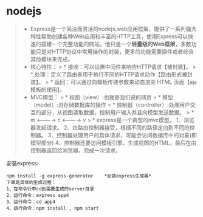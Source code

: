 # nodejs
> * Express是一个简洁而灵活的nodejs,web应用框架，提供了一系列强大特性帮助创建各种Web应用和丰富的HTTP工具，使用Express可以快速的搭建一个完整功能的网站。他只是一个<strong>轻量级的Web框架</strong>，多数功能只是对HTTP协议中常用操作的封装，更多的功能需要插件或者综合其他模块来完成。
> * 核心特性：
      > * 接收：可以设置中间件来响应HTTP请求【被封装】。
      > * 处理：定义了路由表用于执行不同的HTTP请求动作【路由形式被封装】。
      > * 返回：可以通过向模板传递参数来动态渲染 HTML 页面【ejs模板的使用】。
> * MVC模型：
      > * 视图（view）:也就是我们说的网页
      > * 模型（model）:对存储数据库的操作
      > * 控制器（controller）:处理用户交互的部分，从视图读取数据，控制用户输入并且向模型发送数据。
      > * m  <---->   c  <---->  v
      > * express是一个典型的mvc模型。
          1、浏览器发起请求。
          2、由路由控制器接受，根据不同的路径定向到不同的控制器。
          3、控制器处理用户的具体请求，可能会访问数据库中的对象(即模型部分)
          4、控制器还要访问模板引擎，生成视图的HTML，最后在由控制器返回给浏览器，完成一次请求。
      
安装express:
```
npm install -g express-generator    *安装express生成器*
下面是具体的生成过程：
1、在命令行中cd到需要生成的server目录
2、运行命令：express app4
3、运行命令：cd app4
4、运行命令：npm install , npm start
```

